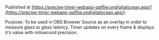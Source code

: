 Published at [https://precise-timer-webapp-qaf6w.ondigitalocean.app/](https://precise-timer-webapp-qaf6w.ondigitalocean.app/)

Purpose:
To be used in OBS Browser Source as an overlay in order to measure glass to glass latency.
Timer updates on every frame & displays it's value with milisecond precision.
